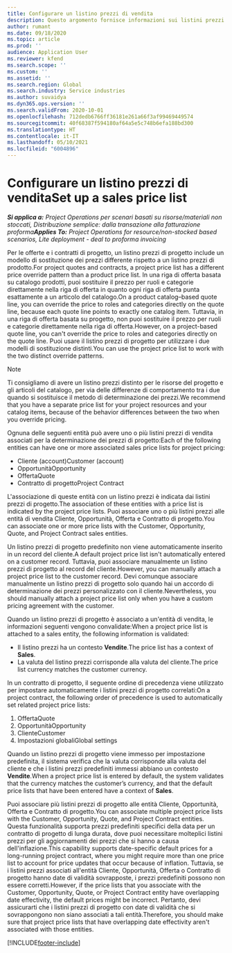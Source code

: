 ```yaml
---
title: Configurare un listino prezzi di vendita
description: Questo argomento fornisce informazioni sui listini prezzi di vendita per la determinazione dei prezzi del progetto.
author: rumant
ms.date: 09/18/2020
ms.topic: article
ms.prod: ''
audience: Application User
ms.reviewer: kfend
ms.search.scope: ''
ms.custom: ''
ms.assetid: ''
ms.search.region: Global
ms.search.industry: Service industries
ms.author: suvaidya
ms.dyn365.ops.version: ''
ms.search.validFrom: 2020-10-01
ms.openlocfilehash: 712dedb6766ff36181e261a66f3af99469449574
ms.sourcegitcommit: 40f68387f594180af64a5e5c748b6efa188bd300
ms.translationtype: HT
ms.contentlocale: it-IT
ms.lasthandoff: 05/10/2021
ms.locfileid: "6004896"
---
```

# <a name="set-up-a-sales-price-list"></a><span data-ttu-id="e6ec4-103">Configurare un listino prezzi di vendita</span><span class="sxs-lookup"><span data-stu-id="e6ec4-103">Set up a sales price list</span></span>

<span data-ttu-id="e6ec4-104">_**Si applica a:** Project Operations per scenari basati su risorse/materiali non stoccati, Distribuzione semplice: dalla transazione alla fatturazione proforma_</span><span class="sxs-lookup"><span data-stu-id="e6ec4-104">_**Applies To:** Project Operations for resource/non-stocked based scenarios, Lite deployment - deal to proforma invoicing_</span></span>

<span data-ttu-id="e6ec4-105">Per le offerte e i contratti di progetto, un listino prezzi di progetto include un modello di sostituzione dei prezzi differente rispetto a un listino prezzi di prodotto.</span><span class="sxs-lookup"><span data-stu-id="e6ec4-105">For project quotes and contracts, a project price list has a different price override pattern than a product price list.</span></span> <span data-ttu-id="e6ec4-106">In una riga di offerta basata su catalogo prodotti, puoi sostituire il prezzo per ruoli e categorie direttamente nella riga di offerta in quanto ogni riga di offerta punta esattamente a un articolo del catalogo.</span><span class="sxs-lookup"><span data-stu-id="e6ec4-106">On a product catalog–based quote line, you can override the price to roles and categories directly on the quote line, because each quote line points to exactly one catalog item.</span></span> <span data-ttu-id="e6ec4-107">Tuttavia, in una riga di offerta basata su progetto, non puoi sostituire il prezzo per ruoli e categorie direttamente nella riga di offerta.</span><span class="sxs-lookup"><span data-stu-id="e6ec4-107">However, on a project-based quote line, you can't override the price to roles and categories directly on the quote line.</span></span> <span data-ttu-id="e6ec4-108">Puoi usare il listino prezzi di progetto per utilizzare i due modelli di sostituzione distinti.</span><span class="sxs-lookup"><span data-stu-id="e6ec4-108">You can use the project price list to work with the two distinct override patterns.</span></span>

> [!NOTE]
> <span data-ttu-id="e6ec4-109">Ti consigliamo di avere un listino prezzi distinto per le risorse del progetto e gli articoli del catalogo, per via delle differenze di comportamento tra i due quando si sostituisce il metodo di determinazione dei prezzi.</span><span class="sxs-lookup"><span data-stu-id="e6ec4-109">We recommend that you have a separate price list for your project resources and your catalog items, because of the behavior differences between the two when you override pricing.</span></span>

<span data-ttu-id="e6ec4-110">Ognuna delle seguenti entità può avere uno o più listini prezzi di vendita associati per la determinazione dei prezzi di progetto:</span><span class="sxs-lookup"><span data-stu-id="e6ec4-110">Each of the following entities can have one or more associated sales price lists for project pricing:</span></span>

- <span data-ttu-id="e6ec4-111">Cliente (account)</span><span class="sxs-lookup"><span data-stu-id="e6ec4-111">Customer (account)</span></span> 
- <span data-ttu-id="e6ec4-112">Opportunità</span><span class="sxs-lookup"><span data-stu-id="e6ec4-112">Opportunity</span></span> 
- <span data-ttu-id="e6ec4-113">Offerta</span><span class="sxs-lookup"><span data-stu-id="e6ec4-113">Quote</span></span> 
- <span data-ttu-id="e6ec4-114">Contratto di progetto</span><span class="sxs-lookup"><span data-stu-id="e6ec4-114">Project Contract</span></span>

<span data-ttu-id="e6ec4-115">L'associazione di queste entità con un listino prezzi è indicata dai listini prezzi di progetto.</span><span class="sxs-lookup"><span data-stu-id="e6ec4-115">The association of these entities with a price list is indicated by the project price lists.</span></span> <span data-ttu-id="e6ec4-116">Puoi associare uno o più listini prezzi alle entità di vendita Cliente, Opportunità, Offerta e Contratto di progetto.</span><span class="sxs-lookup"><span data-stu-id="e6ec4-116">You can associate one or more price lists with the Customer, Opportunity, Quote, and Project Contract sales entities.</span></span>

<span data-ttu-id="e6ec4-117">Un listino prezzi di progetto predefinito non viene automaticamente inserito in un record del cliente.</span><span class="sxs-lookup"><span data-stu-id="e6ec4-117">A default project price list isn't automatically entered on a customer record.</span></span> <span data-ttu-id="e6ec4-118">Tuttavia, puoi associare manualmente un listino prezzi di progetto al record del cliente.</span><span class="sxs-lookup"><span data-stu-id="e6ec4-118">However, you can manually attach a project price list to the customer record.</span></span> <span data-ttu-id="e6ec4-119">Devi comunque associare manualmente un listino prezzi di progetto solo quando hai un accordo di determinazione dei prezzi personalizzato con il cliente.</span><span class="sxs-lookup"><span data-stu-id="e6ec4-119">Nevertheless, you should manually attach a project price list only when you have a custom pricing agreement with the customer.</span></span> 

<span data-ttu-id="e6ec4-120">Quando un listino prezzi di progetto è associato a un'entità di vendita, le informazioni seguenti vengono convalidate:</span><span class="sxs-lookup"><span data-stu-id="e6ec4-120">When a project price list is attached to a sales entity, the following information is validated:</span></span>

- <span data-ttu-id="e6ec4-121">Il listino prezzi ha un contesto **Vendite**.</span><span class="sxs-lookup"><span data-stu-id="e6ec4-121">The price list has a context of **Sales**.</span></span> 
- <span data-ttu-id="e6ec4-122">La valuta del listino prezzi corrisponde alla valuta del cliente.</span><span class="sxs-lookup"><span data-stu-id="e6ec4-122">The price list currency matches the customer currency.</span></span> 

<span data-ttu-id="e6ec4-123">In un contratto di progetto, il seguente ordine di precedenza viene utilizzato per impostare automaticamente i listini prezzi di progetto correlati:</span><span class="sxs-lookup"><span data-stu-id="e6ec4-123">On a project contract, the following order of precedence is used to automatically set related project price lists:</span></span>

1. <span data-ttu-id="e6ec4-124">Offerta</span><span class="sxs-lookup"><span data-stu-id="e6ec4-124">Quote</span></span>
2. <span data-ttu-id="e6ec4-125">Opportunità</span><span class="sxs-lookup"><span data-stu-id="e6ec4-125">Opportunity</span></span>
3. <span data-ttu-id="e6ec4-126">Cliente</span><span class="sxs-lookup"><span data-stu-id="e6ec4-126">Customer</span></span> 
4. <span data-ttu-id="e6ec4-127">Impostazioni globali</span><span class="sxs-lookup"><span data-stu-id="e6ec4-127">Global settings</span></span> 

<span data-ttu-id="e6ec4-128">Quando un listino prezzi di progetto viene immesso per impostazione predefinita, il sistema verifica che la valuta corrisponde alla valuta del cliente e che i listini prezzi predefiniti immessi abbiano un contesto **Vendite**.</span><span class="sxs-lookup"><span data-stu-id="e6ec4-128">When a project price list is entered by default, the system validates that the currency matches the customer’s currency, and that the default price lists that have been entered have a context of **Sales**.</span></span>

<span data-ttu-id="e6ec4-129">Puoi associare più listini prezzi di progetto alle entità Cliente, Opportunità, Offerta e Contratto di progetto.</span><span class="sxs-lookup"><span data-stu-id="e6ec4-129">You can associate multiple project price lists with the Customer, Opportunity, Quote, and Project Contract entities.</span></span> <span data-ttu-id="e6ec4-130">Questa funzionalità supporta prezzi predefiniti specifici della data per un contratto di progetto di lunga durata, dove puoi necessitare molteplici listini prezzi per gli aggiornamenti dei prezzi che si hanno a causa dell'inflazione.</span><span class="sxs-lookup"><span data-stu-id="e6ec4-130">This capability supports date-specific default prices for a long-running project contract, where you might require more than one price list to account for price updates that occur because of inflation.</span></span> <span data-ttu-id="e6ec4-131">Tuttavia, se i listini prezzi associati all'entità Cliente, Opportunità, Offerta o Contratto di progetto hanno date di validità sovrapposte, i prezzi predefiniti possono non essere corretti.</span><span class="sxs-lookup"><span data-stu-id="e6ec4-131">However, if the price lists that you associate with the Customer, Opportunity, Quote, or Project Contract entity have overlapping date effectivity, the default prices might be incorrect.</span></span> <span data-ttu-id="e6ec4-132">Pertanto, devi assicurarti che i listini prezzi di progetto con date di validità che si sovrappongono non siano associati a tali entità.</span><span class="sxs-lookup"><span data-stu-id="e6ec4-132">Therefore, you should make sure that project price lists that have overlapping date effectivity aren't associated with those entities.</span></span>


[!INCLUDE[footer-include](../includes/footer-banner.md)]